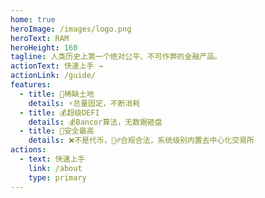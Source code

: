 ```yaml
---
home: true
heroImage: /images/logo.png
heroText: RAM
heroHeight: 160
tagline: 人类历史上第一个绝对公平、不可作弊的金融产品。
actionText: 快速上手 →
actionLink: /guide/
features:
  - title: 🏫稀缺土地
    details: ⚡总量固定，不断消耗
  - title: 💰超级DEFI
    details: 💰Bancor算法，无数据砸盘
  - title: 🔏安全最高
    details: ❌不是代币，👮‍♂️合规合法，系统级别内置去中心化交易所
actions:
  - text: 快速上手
    link: /about
    type: primary
---
```

